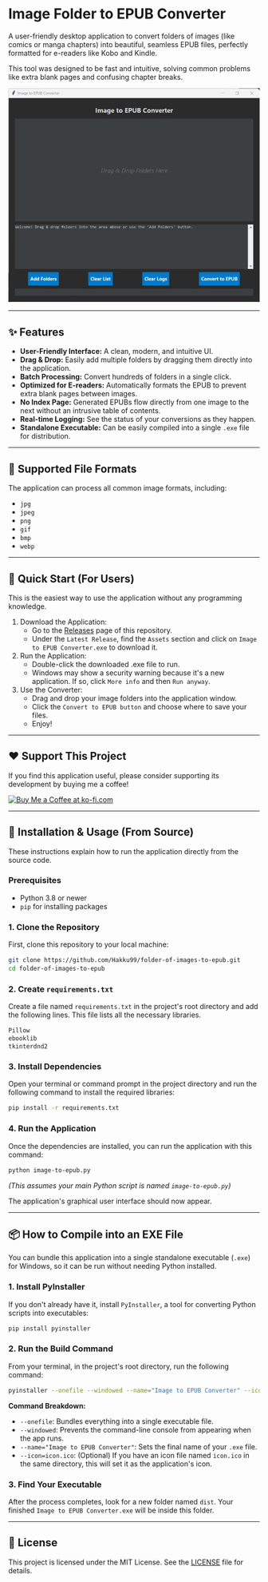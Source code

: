 # Image Folder to EPUB Converter

A user-friendly desktop application to convert folders of images (like comics or manga chapters) into beautiful, seamless EPUB files, perfectly formatted for e-readers like Kobo and Kindle.

This tool was designed to be fast and intuitive, solving common problems like extra blank pages and confusing chapter breaks.

![App Screenshot](./assets/image-to-epub-convert.jpg)

---

## ✨ Features

-   **User-Friendly Interface:** A clean, modern, and intuitive UI.
-   **Drag & Drop:** Easily add multiple folders by dragging them directly into the application.
-   **Batch Processing:** Convert hundreds of folders in a single click.
-   **Optimized for E-readers:** Automatically formats the EPUB to prevent extra blank pages between images.
-   **No Index Page:** Generated EPUBs flow directly from one image to the next without an intrusive table of contents.
-   **Real-time Logging:** See the status of your conversions as they happen.
-   **Standalone Executable:** Can be easily compiled into a single `.exe` file for distribution.

---

## 📂 Supported File Formats
The application can process all common image formats, including:
- `jpg`
- `jpeg`
- `png`
- `gif`
- `bmp`
- `webp`

---

## 🚀 Quick Start (For Users)
This is the easiest way to use the application without any programming knowledge.

1. Download the Application:
   - Go to the [Releases](https://github.com/Hakku99/folder-of-images-to-epub/releases) page of this repository.
   - Under the `Latest Release`, find the `Assets` section and click on `Image to EPUB Converter.exe` to download it.
2. Run the Application:
   - Double-click the downloaded .exe file to run.
   - Windows may show a security warning because it's a new application. If so, click `More info` and then `Run anyway`.
3. Use the Converter:
   - Drag and drop your image folders into the application window.
   - Click the `Convert to EPUB button` and choose where to save your files.
   - Enjoy!

---

## ❤️ Support This Project
If you find this application useful, please consider supporting its development by buying me a coffee!

[![Buy Me a Coffee at ko-fi.com](https://ko-fi.com/img/githubbutton_sm.svg)](https://ko-fi.com/hakku99)

---

## 🚀 Installation & Usage (From Source)

These instructions explain how to run the application directly from the source code.

### Prerequisites

-   Python 3.8 or newer
-   `pip` for installing packages

### 1. Clone the Repository

First, clone this repository to your local machine:

```bash
git clone https://github.com/Hakku99/folder-of-images-to-epub.git
cd folder-of-images-to-epub
```

### 2. Create `requirements.txt`

Create a file named `requirements.txt` in the project's root directory and add the following lines. This file lists all the necessary libraries.

```
Pillow
ebooklib
tkinterdnd2
```

### 3. Install Dependencies

Open your terminal or command prompt in the project directory and run the following command to install the required libraries:

```bash
pip install -r requirements.txt
```

### 4. Run the Application

Once the dependencies are installed, you can run the application with this command:

```bash
python image-to-epub.py
```
*(This assumes your main Python script is named `image-to-epub.py`)*

The application's graphical user interface should now appear.

---

## 📦 How to Compile into an EXE File

You can bundle this application into a single standalone executable (`.exe`) for Windows, so it can be run without needing Python installed.

### 1. Install PyInstaller

If you don't already have it, install `PyInstaller`, a tool for converting Python scripts into executables:

```bash
pip install pyinstaller
```

### 2. Run the Build Command

From your terminal, in the project's root directory, run the following command:

```bash
pyinstaller --onefile --windowed --name="Image to EPUB Converter" --icon=icon.ico image-to-epub.py
```
**Command Breakdown:**
-   `--onefile`: Bundles everything into a single executable file.
-   `--windowed`: Prevents the command-line console from appearing when the app runs.
-   `--name="Image to EPUB Converter"`: Sets the final name of your `.exe` file.
-   `--icon=icon.ico`: (Optional) If you have an icon file named `icon.ico` in the same directory, this will set it as the application's icon.

### 3. Find Your Executable

After the process completes, look for a new folder named `dist`. Your finished `Image to EPUB Converter.exe` will be inside this folder.

---

## 📜 License

This project is licensed under the MIT License. See the [LICENSE](LICENSE) file for details.
